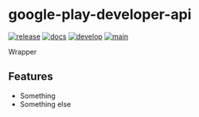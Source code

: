 # google-play-developer-api

[![release](https://img.shields.io/pypi/v/google-play-developer-api.svg)](https://pypi.org/project/google-play-developer-api/)
[![docs](https://img.shields.io/website/https/ikameglobal.github.io/google-play-developer-api/index.html.svg?label=docs&down_message=unavailable&up_message=available)](https://ikameglobal.github.io/google-play-developer-api)
[![develop](https://github.com/ikameglobal/google-play-developer-api/actions/workflows/dev.yml/badge.svg)](https://github.com/ikameglobal/google-play-developer-api/actions/workflows/dev.yml)
[![main](https://github.com/ikameglobal/google-play-developer-api/actions/workflows/release.yml/badge.svg)](https://github.com/ikameglobal/google-play-developer-api/actions/workflows/release.yml)

Wrapper

## Features

* Something
* Something else
